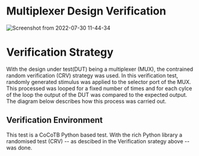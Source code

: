 # Multiplexer Design Verification
![Screenshot from 2022-07-30 11-44-34](https://user-images.githubusercontent.com/41594627/181907886-8d0b0b63-9384-43e4-8708-5a7792590389.png)

# Verification Strategy
With the design under test(DUT) being a multiplexer (MUX), the contrained random verification (CRV) strategy was used. In this verification test, randomly generated stimulus was applied to the selector port of the MUX. This processed was looped for a fixed number of times and for each cylce of the loop the output of the DUT was compared to the expected output. The diagram below describes how this process was carried out.

## Verification Environment
This test is a CoCoTB Python based test. With the rich Python library a randomised test (CRV) -- as descibed in the Verification srategy above -- was done.
